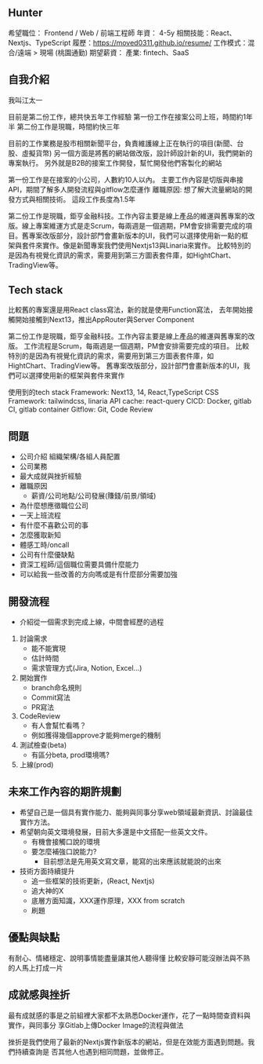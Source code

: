## Hunter

希望職位： Frontend / Web / 前端工程師
年資： 4-5y
相關技能：React、Nextjs、TypeScript
履歷：https://moved0311.github.io/resume/
工作模式：混合/遠端 > 現場  (桃園通勤)
期望薪資： 
產業: fintech、SaaS

## 自我介紹
我叫江太一

目前是第二份工作，總共快五年工作經驗
第一份工作在接案公司上班，時間約1年半
第二份工作是現職，時間約快三年

目前的工作業務是股市相關新聞平台，負責維護線上正在執行的項目(新聞、台股、虛擬貨幣)
另一個方面是將舊的網站做改版，設計師設計新的UI，我們開新的專案執行。
另外就是B2B的接案工作開發，幫忙開發他們客製化的網站

第一份工作是在接案的小公司，人數約10人以內。
主要工作內容是切版與串接API，期間了解多人開發流程與gitflow怎麼運作
離職原因: 想了解大流量網站的開發方式與相關技術。
這段工作長度為1.5年

第二份工作是現職，鉅亨金融科技。工作內容主要是線上產品的維運與舊專案的改版。線上專案維運方式是走Scrum，每兩週是一個週期，PM會安排需要完成的項目。舊專案改版部分，設計部門會畫新版本的UI，我們可以選擇使用新一點的框架與套件來實作。像是新聞專案我們使用Nextjs13與Linaria來實作。
比較特別的是因為有視覺化資訊的需求，需要用到第三方圖表套件庫，如HightChart、TradingView等。

## Tech stack
比較舊的專案還是用React class寫法，新的就是使用Function寫法，
去年開始接觸開始接觸到Next13，推出AppRouter與Server Component

第二份工作是現職，鉅亨金融科技。工作內容主要是線上產品的維運與舊專案的改版。
工作流程是Scrum，每兩週是一個週期，PM會安排需要完成的項目。
比較特別的是因為有視覺化資訊的需求，需要用到第三方圖表套件庫，如HightChart、TradingView等。
舊專案改版部分，設計部門會畫新版本的UI，我們可以選擇使用新的框架與套件來實作

使用到的tech stack
Framework: Next13, 14, React,TypeScript
CSS Framework: tailwindcss, linaria
API cache: react-query
CICD: Docker, gitlab CI, gitlab container
Gitflow: Git, Code Review


## 問題
* 公司介紹
    組織架構/各組人員配置
* 公司業務
* 最大成就與挫折經驗
* 離職原因
	* 薪資/公司地點/公司發展(賺錢/前景/領域)
* 為什麼想應徵職位公司
* 一天上班流程
* 有什麼不喜歡公司的事
* 怎麼獲取新知
* 體感工時/oncall
* 公司有什麼優缺點
* 資深工程師/這個職位需要具備什麼能力
* 可以給我一些改善的方向嗎或是有什麼部分需要加強

##  開發流程
* 介紹從一個需求到完成上線，中間會經歷的過程

1. 討論需求
	* 能不能實現
	* 估計時間
	* 需求管理方式(Jira, Notion, Excel...)
2. 開始實作
	* branch命名規則
	* Commit寫法
	* PR寫法
3. CodeReview
	* 有人會幫忙看嗎？
	* 例如獲得幾個approve才能夠merge的機制
4. 測試檢查(beta)
	* 有區分beta, prod環境嗎?
5. 上線(prod)

## 未來工作內容的期許規劃
* 希望自己是一個具有實作能力、能夠與同事分享web領域最新資訊、討論最佳實作方法。
* 希望朝向英文環境發展，目前大多還是中文搭配一些英文文件。
	* 有機會接觸口說的環境
	* 要怎麼補強口說能力?
		* 目前想法是先用英文寫文章，能寫的出來應該就能說的出來
* 技術方面持續提升
	* 追一些框架的技術更新，(React, Nextjs)
	* 追大神的X
	* 底層方面知識，XXX運作原理，XXX from scratch
	* 刷題
## 優點與缺點
有耐心、情緒穩定、說明事情能盡量讓其他人聽得懂
比較安靜可能沒辦法與不熟的人馬上打成一片

## 成就感與挫折
最有成就感的事是之前組裡大家都不太熟悉Docker運作，花了一點時間查資料與實作，與同事分
享Gitlab上傳Docker Image的流程與做法

挫折是我們使用了最新的Nextjs實作新版本的網站，但是在效能方面遇到問題。我們持續查詢是
否其他人也遇到相同問題，並做修正。